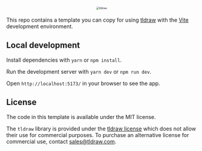 <div alt style="text-align: center; transform: scale(.5);">
	<picture>
		<source media="(prefers-color-scheme: dark)" srcset="https://raw.githubusercontent.com/tldraw/tldraw/main/assets/github-hero-dark-draw.png" />
		<img alt="tldraw" src="https://raw.githubusercontent.com/tldraw/tldraw/main/assets/github-hero-light-draw.png" />
	</picture>
</div>

This repo contains a template you can copy for using [tldraw](https://github.com/tldraw/tldraw) with the [Vite](https://vitejs.dev/) development environment.

## Local development

Install dependencies with `yarn` or `npm install`.

Run the development server with `yarn dev` or `npm run dev`.

Open `http://localhost:5173/` in your browser to see the app.

## License

The code in this template is available under the MIT license.

The `tldraw` library is provided under the [tldraw license](https://github.com/tldraw/tldraw/blob/main/LICENSE.md) which does not allow their use for commercial purposes. To purchase an alternative license for commercial use, contact [sales@tldraw.com](mailto:sales@tldraw.com).
